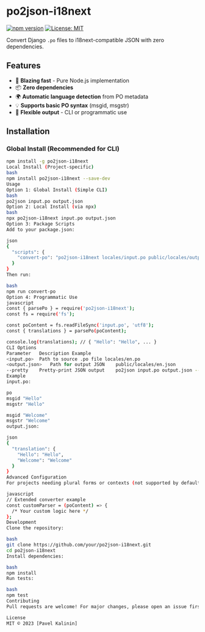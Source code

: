 # po2json-i18next

[![npm version](https://img.shields.io/npm/v/po2json-i18next.svg)](https://www.npmjs.com/package/po2json-i18next)
[![License: MIT](https://img.shields.io/badge/License-MIT-blue.svg)](https://opensource.org/licenses/MIT)

Convert Django `.po` files to i18next-compatible JSON with zero dependencies.

## Features

- 🚀 **Blazing fast** - Pure Node.js implementation
- 📦 **Zero dependencies**
- 🌍 **Automatic language detection** from PO metadata
- 💡 **Supports basic PO syntax** (msgid, msgstr)
- 🔧 **Flexible output** - CLI or programmatic use

## Installation

### Global Install (Recommended for CLI)
```bash
npm install -g po2json-i18next
Local Install (Project-specific)
bash
npm install po2json-i18next --save-dev
Usage
Option 1: Global Install (Simple CLI)
bash
po2json input.po output.json
Option 2: Local Install (via npx)
bash
npx po2json-i18next input.po output.json
Option 3: Package Scripts
Add to your package.json:

json
{
  "scripts": {
    "convert-po": "po2json-i18next locales/input.po public/locales/output.json"
  }
}
Then run:

bash
npm run convert-po
Option 4: Programmatic Use
javascript
const { parsePo } = require('po2json-i18next');
const fs = require('fs');

const poContent = fs.readFileSync('input.po', 'utf8');
const { translations } = parsePo(poContent);

console.log(translations); // { "Hello": "Hello", ... }
CLI Options
Parameter	Description	Example
<input.po>	Path to source .po file	locales/en.po
<output.json>	Path for output JSON	public/locales/en.json
--pretty	Pretty-print JSON output	po2json input.po output.json --pretty
Example
input.po:

po
msgid "Hello"
msgstr "Hello"

msgid "Welcome"
msgstr "Welcome"
output.json:

json
{
  "translation": {
    "Hello": "Hello",
    "Welcome": "Welcome"
  }
}
Advanced Configuration
For projects needing plural forms or contexts (not supported by default), extend the converter:

javascript
// Extended converter example
const customParser = (poContent) => {
  /* Your custom logic here */
};
Development
Clone the repository:

bash
git clone https://github.com/your/po2json-i18next.git
cd po2json-i18next
Install dependencies:

bash
npm install
Run tests:

bash
npm test
Contributing
Pull requests are welcome! For major changes, please open an issue first.

License
MIT © 2023 [Pavel Kalinin]
